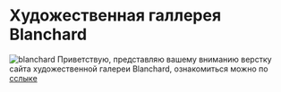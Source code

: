# Художественная галлерея Blanchard
![blanchard](https://github.com/rshuva1ov/Blanchard-gallery-landing/assets/102639623/02a6796d-deb8-44e5-af63-ed2de8b055cc)
Приветствую, представляю вашему вниманию верстку сайта художественной галереи Blanchard, ознакомиться можно по [сслыке](https://rshuva1ov.github.io/Blanchard-gallery-landing/)
